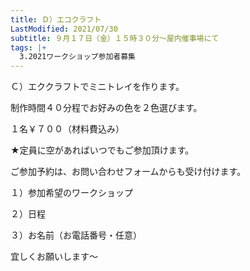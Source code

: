 ```yaml
---
title: Ｄ）エコクラフト
LastModified: 2021/07/30
subtitle: ９月１７日（金）１５時３０分～屋内催事場にて
tags: |+
  3.2021ワークショップ参加者募集
---
```

Ｃ）エククラフトでミニトレイを作ります。

制作時間４０分程でお好みの色を２色選びます。

１名￥７００（材料費込み）

★定員に空があればいつでもご参加頂けます。

ご参加予約は、お問い合わせフォームからも受け付けます。

１）参加希望のワークショップ

２）日程

３）お名前（お電話番号・任意）

宜しくお願いします～
